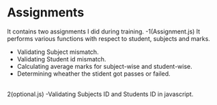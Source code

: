 # Assignments

It contains two assignments I did during training.
-1(Assignment.js) 
It performs various functions with respect to student, subjects and marks.
  - Validating Subject mismatch.
  - Validating Student id mismatch.
  - Calculating average marks for subject-wise and student-wise.
  - Determining wheather the stident got passes or failed.
<br>
2(optional.js)
  -Validating Subjects ID and Students ID in javascript.
